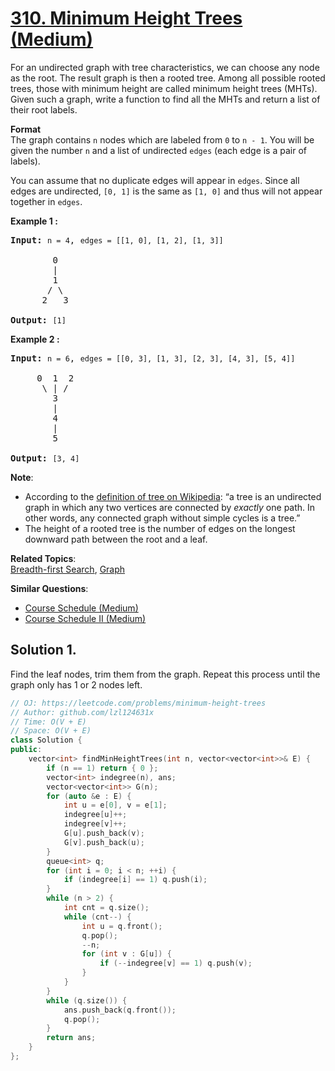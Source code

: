 # [310. Minimum Height Trees (Medium)](https://leetcode.com/problems/minimum-height-trees/)

<p>For an undirected graph with tree characteristics, we can choose any node as the root. The result graph is then a rooted tree. Among all possible rooted trees, those with minimum height are called minimum height trees (MHTs). Given such a graph, write a function to find all the MHTs and return a list of their root labels.</p>

<p><b>Format</b><br>
The graph contains <code>n</code> nodes which are labeled from <code>0</code> to <code>n - 1</code>. You will be given the number <code>n</code> and a list of undirected <code>edges</code> (each edge is a pair of labels).</p>

<p>You can assume that no duplicate edges will appear in <code>edges</code>. Since all edges are undirected, <code>[0, 1]</code> is the same as <code>[1, 0]</code> and thus will not appear together in <code>edges</code>.</p>

<p><b>Example 1 :</b></p>

<pre><strong>Input:</strong> <code>n = 4</code>, <code>edges = [[1, 0], [1, 2], [1, 3]]</code>

        0
        |
        1
       / \
      2   3 

<strong>Output:</strong> <code>[1]</code>
</pre>

<p><b>Example 2 :</b></p>

<pre><strong>Input:</strong> <code>n = 6</code>, <code>edges = [[0, 3], [1, 3], [2, 3], [4, 3], [5, 4]]</code>

     0  1  2
      \ | /
        3
        |
        4
        |
        5 

<strong>Output:</strong> <code>[3, 4]</code></pre>

<p><b>Note</b>:</p>

<ul>
	<li>According to the <a href="https://en.wikipedia.org/wiki/Tree_(graph_theory)" target="_blank">definition of tree on Wikipedia</a>: “a tree is an undirected graph in which any two vertices are connected by <i>exactly</i> one path. In other words, any connected graph without simple cycles is a tree.”</li>
	<li>The height of a rooted tree is the number of edges on the longest downward path between the root and a leaf.</li>
</ul>


**Related Topics**:  
[Breadth-first Search](https://leetcode.com/tag/breadth-first-search/), [Graph](https://leetcode.com/tag/graph/)

**Similar Questions**:
* [Course Schedule (Medium)](https://leetcode.com/problems/course-schedule/)
* [Course Schedule II (Medium)](https://leetcode.com/problems/course-schedule-ii/)

## Solution 1.

Find the leaf nodes, trim them from the graph. Repeat this process until the graph only has 1 or 2 nodes left.

```cpp
// OJ: https://leetcode.com/problems/minimum-height-trees
// Author: github.com/lzl124631x
// Time: O(V + E)
// Space: O(V + E)
class Solution {
public:
    vector<int> findMinHeightTrees(int n, vector<vector<int>>& E) {
        if (n == 1) return { 0 };
        vector<int> indegree(n), ans;
        vector<vector<int>> G(n);
        for (auto &e : E) {
            int u = e[0], v = e[1];
            indegree[u]++;
            indegree[v]++;
            G[u].push_back(v);
            G[v].push_back(u);
        }
        queue<int> q;
        for (int i = 0; i < n; ++i) {
            if (indegree[i] == 1) q.push(i);
        }
        while (n > 2) {
            int cnt = q.size();
            while (cnt--) {
                int u = q.front();
                q.pop();
                --n;
                for (int v : G[u]) {
                    if (--indegree[v] == 1) q.push(v);
                }
            }
        }
        while (q.size()) {
            ans.push_back(q.front());
            q.pop();
        }
        return ans;
    }
};
```
